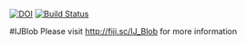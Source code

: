 [![DOI](https://zenodo.org/badge/18649/thorstenwagner/ij-blob.svg)](https://zenodo.org/badge/latestdoi/18649/thorstenwagner/ij-blob)
[![Build Status](https://travis-ci.org/thorstenwagner/ij-blob.svg?branch=master)](https://travis-ci.org/thorstenwagner/ij-blob)

#IJBlob
Please visit http://fiji.sc/IJ_Blob for more information
